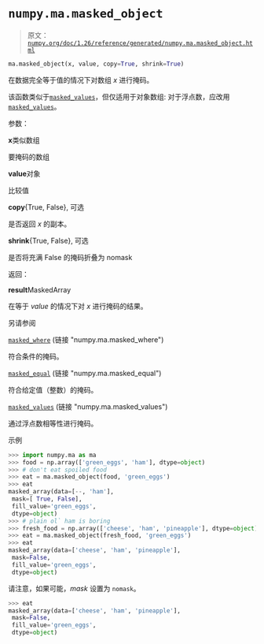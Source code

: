 # `numpy.ma.masked_object`

> 原文：[`numpy.org/doc/1.26/reference/generated/numpy.ma.masked_object.html`](https://numpy.org/doc/1.26/reference/generated/numpy.ma.masked_object.html)

```py
ma.masked_object(x, value, copy=True, shrink=True)
```

在数据完全等于值的情况下对数组 *x* 进行掩码。

该函数类似于[`masked_values`](https://numpy.org/doc/1.26/reference/generated/numpy.ma.masked_values.html)，但仅适用于对象数组: 对于浮点数，应改用[`masked_values`](https://numpy.org/doc/1.26/reference/generated/numpy.ma.masked_values.html)。

参数：

**x**类似数组

要掩码的数组

**value**对象

比较值

**copy**{True, False}, 可选

是否返回 *x* 的副本。

**shrink**{True, False}, 可选

是否将充满 False 的掩码折叠为 nomask

返回：

**result**MaskedArray

在等于 *value* 的情况下对 *x* 进行掩码的结果。

另请参阅

[`masked_where`](https://numpy.org/doc/1.26/reference/generated/numpy.ma.masked_where.html) (链接 "numpy.ma.masked_where")

符合条件的掩码。

[`masked_equal`](https://numpy.org/doc/1.26/reference/generated/numpy.ma.masked_equal.html) (链接 "numpy.ma.masked_equal")

符合给定值（整数）的掩码。

[`masked_values`](https://numpy.org/doc/1.26/reference/generated/numpy.ma.masked_values.html) (链接 "numpy.ma.masked_values")

通过浮点数相等性进行掩码。

示例

```py
>>> import numpy.ma as ma
>>> food = np.array(['green_eggs', 'ham'], dtype=object)
>>> # don't eat spoiled food
>>> eat = ma.masked_object(food, 'green_eggs')
>>> eat
masked_array(data=[--, 'ham'],
 mask=[ True, False],
 fill_value='green_eggs',
 dtype=object)
>>> # plain ol` ham is boring
>>> fresh_food = np.array(['cheese', 'ham', 'pineapple'], dtype=object)
>>> eat = ma.masked_object(fresh_food, 'green_eggs')
>>> eat
masked_array(data=['cheese', 'ham', 'pineapple'],
 mask=False,
 fill_value='green_eggs',
 dtype=object) 
```

请注意，如果可能，*mask* 设置为 `nomask`。

```py
>>> eat
masked_array(data=['cheese', 'ham', 'pineapple'],
 mask=False,
 fill_value='green_eggs',
 dtype=object) 
```
